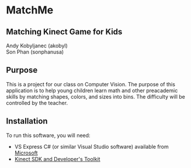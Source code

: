 <h1>MatchMe</h1>
<h2>Matching Kinect Game for Kids</h2>
Andy Kobyljanec (akobyl)<br>
Son Phan (sonphanusa)

## Purpose
This is a project for our class on Computer Vision.  The purpose of this application is to
help young children learn math and other preacademic skills by matching shapes, colors, 
and sizes into bins.  The difficulty will be controlled by the teacher.

## Installation
To run this software, you will need:
* VS Express C# (or similar Visual Studio software) available from [Microsoft](http://www.visualstudio.com/downloads/download-visual-studio-vs#d-express-windows-desktop)
* [Kinect SDK and Developer's Toolkit](http://www.microsoft.com/en-us/kinectforwindowsdev/Downloads.aspx)
